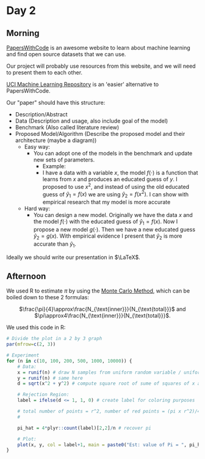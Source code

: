 # Day 2

## Morning

[PapersWithCode](https://paperswithcode.com) is an awesome website to learn about machine learning and find open source datasets that we can use.

Our project will probably use resources from this website, and we will need to present them to each other.

[UCI Machine Learning Repository](https://archive.ics.uci.edu/ml/index.php) is an 'easier' alternative to PapersWithCode.

Our "paper" should have this structure:

- Description/Abstract
- Data (Description and usage, also include goal of the model)
- Benchmark (Also called literature review)
- Proposed Model/Algorithm (Describe the proposed model and their architecture (maybe a diagram))
  - Easy way:
    - You can adopt one of the models in the benchmark and update new sets of parameters.
      - Example:
      - I have a data with a variable $x$, the model $f(\cdot)$ is a function that learns from $x$ and produces an educated guess of $y$. I proposed to use $x^2$, and instead of using the old educated guess of $\hat{y}_1 = f(x)$ we are using $\hat{y}_2 = f(x^2)$. I can show with empirical research that my model is more accurate
  - Hard way:
    - You can design a new model. Originally we have the data $x$ and the model $f(\cdot)$ with the educated guess of $\hat{y}_1 = f(x)$. Now I propose a new model $g(\cdot)$. Then we have a new educated guess $\hat{y}_2 = g(x)$. With empirical evidence I present that $\hat{y}_2$ is more accurate than $\hat{y}_1$.

Ideally we should write our presentation in $\LaTeX$.

## Afternoon

We used R to estimate $\pi$ by using the [Monte Carlo Method](https://academo.org/demos/estimating-pi-monte-carlo/), which can be boiled down to these 2 formulas:

<div align=center>$\frac{\pi}{4}\approx\frac{N_{\text{inner}}}{N_{\text{total}}}$ and $\pi\approx4\frac{N_{\text{inner}}}{N_{\text{total}}}$.</div>

We used this code in R:

```R
# Divide the plot in a 2 by 3 graph
par(mfrow=c(2, 3))

# Experiment
for (n in c(10, 100, 200, 500, 1000, 10000)) {
    # Data:
    x = runif(n) # draw N samples from uniform random variable / uniform distrubition
    y = runif(n) # same here
    d = sqrt(x^2 + y^2) # compute square root of sume of squares of x and y

    # Rejection Region:
    label = ifelse(d <= 1, 1, 0) # create label for coloring purposes

    # total number of points = r^2, number of red points = (pi x r^2)/4
    # 

    pi_hat = 4*plyr::count(label)[2,2]/n # recover pi

    # Plot:
    plot(x, y, col = label+1, main = paste0("Est: value of Pi = ", pi_hat))
}
```

